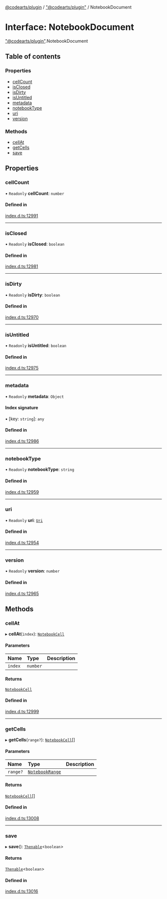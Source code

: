 [@codearts/plugin](../README.md) / ["@codearts/plugin"](../modules/_codearts_plugin_.md) / NotebookDocument

# Interface: NotebookDocument

["@codearts/plugin"](../modules/_codearts_plugin_.md).NotebookDocument

## Table of contents

### Properties

- [cellCount](codearts_plugin_.NotebookDocument.md#cellcount)
- [isClosed](codearts_plugin_.NotebookDocument.md#isclosed)
- [isDirty](codearts_plugin_.NotebookDocument.md#isdirty)
- [isUntitled](codearts_plugin_.NotebookDocument.md#isuntitled)
- [metadata](codearts_plugin_.NotebookDocument.md#metadata)
- [notebookType](codearts_plugin_.NotebookDocument.md#notebooktype)
- [uri](codearts_plugin_.NotebookDocument.md#uri)
- [version](codearts_plugin_.NotebookDocument.md#version)

### Methods

- [cellAt](codearts_plugin_.NotebookDocument.md#cellat)
- [getCells](codearts_plugin_.NotebookDocument.md#getcells)
- [save](codearts_plugin_.NotebookDocument.md#save)

## Properties

### cellCount

• `Readonly` **cellCount**: `number`

#### Defined in

[index.d.ts:12991](https://github.com/huaweicloud/cloudide-plugin-api/blob/3b0eee8/index.d.ts#L12991)

___

### isClosed

• `Readonly` **isClosed**: `boolean`

#### Defined in

[index.d.ts:12981](https://github.com/huaweicloud/cloudide-plugin-api/blob/3b0eee8/index.d.ts#L12981)

___

### isDirty

• `Readonly` **isDirty**: `boolean`

#### Defined in

[index.d.ts:12970](https://github.com/huaweicloud/cloudide-plugin-api/blob/3b0eee8/index.d.ts#L12970)

___

### isUntitled

• `Readonly` **isUntitled**: `boolean`

#### Defined in

[index.d.ts:12975](https://github.com/huaweicloud/cloudide-plugin-api/blob/3b0eee8/index.d.ts#L12975)

___

### metadata

• `Readonly` **metadata**: `Object`

#### Index signature

▪ [key: `string`]: `any`

#### Defined in

[index.d.ts:12986](https://github.com/huaweicloud/cloudide-plugin-api/blob/3b0eee8/index.d.ts#L12986)

___

### notebookType

• `Readonly` **notebookType**: `string`

#### Defined in

[index.d.ts:12959](https://github.com/huaweicloud/cloudide-plugin-api/blob/3b0eee8/index.d.ts#L12959)

___

### uri

• `Readonly` **uri**: [`Uri`](../classes/codearts_plugin_.Uri.md)

#### Defined in

[index.d.ts:12954](https://github.com/huaweicloud/cloudide-plugin-api/blob/3b0eee8/index.d.ts#L12954)

___

### version

• `Readonly` **version**: `number`

#### Defined in

[index.d.ts:12965](https://github.com/huaweicloud/cloudide-plugin-api/blob/3b0eee8/index.d.ts#L12965)

## Methods

### cellAt

▸ **cellAt**(`index`): [`NotebookCell`](codearts_plugin_.NotebookCell.md)

#### Parameters

| Name | Type | Description |
| :------ | :------ | :------ |
| `index` | `number` |  |

#### Returns

[`NotebookCell`](codearts_plugin_.NotebookCell.md)

#### Defined in

[index.d.ts:12999](https://github.com/huaweicloud/cloudide-plugin-api/blob/3b0eee8/index.d.ts#L12999)

___

### getCells

▸ **getCells**(`range?`): [`NotebookCell`](codearts_plugin_.NotebookCell.md)[]

#### Parameters

| Name | Type | Description |
| :------ | :------ | :------ |
| `range?` | [`NotebookRange`](../classes/codearts_plugin_.NotebookRange.md) |  |

#### Returns

[`NotebookCell`](codearts_plugin_.NotebookCell.md)[]

#### Defined in

[index.d.ts:13008](https://github.com/huaweicloud/cloudide-plugin-api/blob/3b0eee8/index.d.ts#L13008)

___

### save

▸ **save**(): [`Thenable`](Thenable.md)<`boolean`\>

#### Returns

[`Thenable`](Thenable.md)<`boolean`\>

#### Defined in

[index.d.ts:13016](https://github.com/huaweicloud/cloudide-plugin-api/blob/3b0eee8/index.d.ts#L13016)
